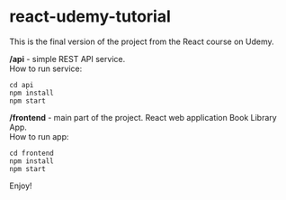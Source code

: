 # react-udemy-tutorial

This is the final version of the project from the React course on Udemy.

**/api** - simple REST API service.\
How to run service:
```
cd api
npm install
npm start
```

**/frontend** - main part of the project. React web application Book Library App.\
How to run app:
```
cd frontend
npm install
npm start
```

Enjoy!
